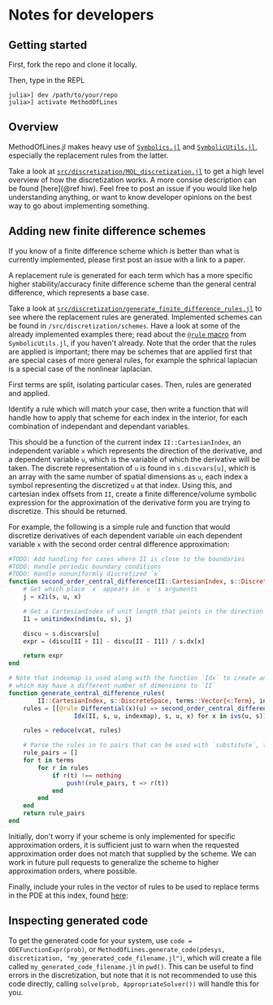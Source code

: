 # Notes for developers

## Getting started

First, fork the repo and clone it locally.

Then, type in the REPL

```
julia>] dev /path/to/your/repo
julia>] activate MethodOfLines
```

## Overview

MethodOfLines.jl makes heavy use of [`Symbolics.jl`](https://symbolics.juliasymbolics.org/dev/) and [`SymbolicUtils.jl`](https://symbolicutils.juliasymbolics.org), especially the replacement rules from the latter.

Take a look at [`src/discretization/MOL_discretization.jl`](https://github.com/SciML/MethodOfLines.jl/blob/master/src/MOL_discretization.jl) to get a high level overview of how the discretization works. A more consise description can be found [here](@ref hiw). Feel free to post an issue if you would like help understanding anything, or want to know developer opinions on the best way to go about implementing something.

## Adding new finite difference schemes

If you know of a finite difference scheme which is better than what is currently implemented, please first post an issue with a link to a paper.

A replacement rule is generated for each term which has a more specific higher stability/accuracy finite difference scheme than the general central difference, which represents a base case.

Take a look at [`src/discretization/generate_finite_difference_rules.jl`](https://github.com/SciML/MethodOfLines.jl/blob/243252a595ed2af549d98270bd3b8ca5e3f93d69/src/discretization/generate_finite_difference_rules.jl) to see where the replacement rules are generated. Implemented schemes can be found in `/src/discretization/schemes`. Have a look at some of the already implemented examples there; read about the [`@rule` macro](https://symbolicutils.juliasymbolics.org/rewrite/) from `SymbolicUtils.jl`, if you haven't already. Note that the order that the rules are applied is important; there may be schemes that are applied first that are special cases of more general rules, for example the sphrical laplacian is a special case of the nonlinear laplacian.

First terms are split, isolating particular cases. Then, rules are generated and applied.

Identify a rule which will match your case, then write a function that will handle how to apply that scheme for each index in the interior, for each combination of independant and dependant variables.

This should be a function of the current index `II::CartesianIndex`, an independent variable `x` which represents the direction of the derivative, and a dependent variable `u`, which is the variable of which the derivative will be taken. The discrete representation of `u` is found in `s.discvars[u]`, which is an array with the same number of spatial dimensions as `u`, each index a symbol representing the discretized `u` at that index. Using this, and cartesian index offsets from `II`, create a finite difference/volume symbolic expression for the approximation of the derivative form you are trying to discretize. This should be returned.

For example, the following is a simple rule and function that would discretize derivatives of each dependent variable `u`in each dependent variable `x` with the second order central difference approximation:

```julia
#TODO: Add handling for cases where II is close to the boundaries
#TODO: Handle periodic boundary conditions
#TODO: Handle nonuniformly discretized `x`
function second_order_central_difference(II::CartesianIndex, s::DiscreteSpace, u, x)
    # Get which place `x` appears in `u`'s arguments
    j = x2i(s, u, x)

    # Get a CartesianIndex of unit length that points in the direction of `x` e.g. CartesianIndex((1, 0, 0))
    I1 = unitindex(ndims(u, s), j)

    discu = s.discvars[u]
    expr = (discu[II + I1] - discu[II - I1]) / s.dx[x]

    return expr
end

# Note that indexmap is used along with the function `Idx` to create an equivalent index for the discrete form of `u`,
# which may have a different number of dimensions to `II`
function generate_central_difference_rules(
        II::CartesianIndex, s::DiscreteSpace, terms::Vector{<:Term}, indexmap::Dict)
    rules = [[@rule Differential(x)(u) => second_order_central_difference(
                  Idx(II, s, u, indexmap), s, u, x) for x in ivs(u, s)] for u in depvars]

    rules = reduce(vcat, rules)

    # Parse the rules in to pairs that can be used with `substitute`, this can be copy pasted.
    rule_pairs = []
    for t in terms
        for r in rules
            if r(t) !== nothing
                push!(rule_pairs, t => r(t))
            end
        end
    end
    return rule_pairs
end
```

Initially, don't worry if your scheme is only implemented for specific approximation orders, it is sufficient just to warn when the requested approximation order does not match that supplied by the scheme. We can work in future pull requests to generalize the scheme to higher approximation orders, where possible.

Finally, include your rules in the vector of rules to be used to replace terms in the PDE at this index, found [here](https://github.com/SciML/MethodOfLines.jl/blob/949d0fee5e97c4adc59057460b3708161f776e9b/src/discretization/generate_finite_difference_rules.jl#L271):

## Inspecting generated code

To get the generated code for your system, use `code = ODEFunctionExpr(prob)`, or `MethodOfLines.generate_code(pdesys, discretization, "my_generated_code_filename.jl")`, which will create a file called `my_generated_code_filename.jl` in `pwd()`. This can be useful to find errors in the discretization, but note that it is not recommended to use this code directly, calling `solve(prob, AppropriateSolver())` will handle this for you.
